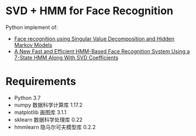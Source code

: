 # SVD + HMM for Face Recognition
Python implement of:
+ [Face recognition using Singular Value Decomposition and Hidden Markov Models](http://www.wseas.us/e-library/conferences/2014/Lisbon/TAMAM/TAMAM-21.pdf)
+ [A New Fast and Efficient HMM-Based Face Recognition System Using a 7-State HMM Along With SVD Coefficients](http://ijeee.iust.ac.ir/files/site1/user_files_5e3495/ijeee-A-10-3-34-9550f50.pdf)

# Requirements
+ Python 3.7
+ numpy 数据科学计算库 1.17.2
+ matplotlib 画图库 3.1.1
+ sklearn 数据科学处理库 0.22
+ hmmlearn 隐马尔可夫模型库 0.2.2
